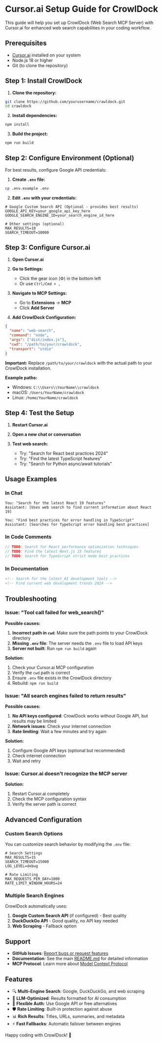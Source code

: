 # Cursor.ai Setup Guide for CrowlDock

This guide will help you set up CrowlDock (Web Search MCP Server) with Cursor.ai for enhanced web search capabilities in your coding workflow.

## Prerequisites

- [Cursor.ai](https://cursor.ai/) installed on your system
- Node.js 18 or higher
- Git (to clone the repository)

## Step 1: Install CrowlDock

1. **Clone the repository:**
```bash
git clone https://github.com/yourusername/crawldock.git
cd crawldock
```

2. **Install dependencies:**
```bash
npm install
```

3. **Build the project:**
```bash
npm run build
```

## Step 2: Configure Environment (Optional)

For best results, configure Google API credentials:

1. **Create `.env` file:**
```bash
cp .env.example .env
```

2. **Edit `.env` with your credentials:**
```env
# Google Custom Search API (Optional - provides best results)
GOOGLE_API_KEY=your_google_api_key_here
GOOGLE_SEARCH_ENGINE_ID=your_search_engine_id_here

# Other settings (optional)
MAX_RESULTS=10
SEARCH_TIMEOUT=10000
```

## Step 3: Configure Cursor.ai

1. **Open Cursor.ai**

2. **Go to Settings:**
   - Click the gear icon (⚙️) in the bottom left
   - Or use `Ctrl/Cmd + ,`

3. **Navigate to MCP Settings:**
   - Go to **Extensions** → **MCP**
   - Click **Add Server**

4. **Add CrowlDock Configuration:**
```json
{
  "name": "web-search",
  "command": "node",
  "args": ["dist/index.js"],
  "cwd": "/path/to/your/crawldock",
  "transport": "stdio"
}
```

**Important:** Replace `/path/to/your/crawldock` with the actual path to your CrowlDock installation.

**Example paths:**
- Windows: `C:\\Users\\YourName\\crawldock`
- macOS: `/Users/YourName/crawldock`
- Linux: `/home/YourName/crawldock`

## Step 4: Test the Setup

1. **Restart Cursor.ai**

2. **Open a new chat or conversation**

3. **Test web search:**
   - Try: "Search for React best practices 2024"
   - Try: "Find the latest TypeScript features"
   - Try: "Search for Python async/await tutorials"

## Usage Examples

### In Chat
```
You: "Search for the latest React 19 features"
Assistant: [Uses web search to find current information about React 19]

You: "Find best practices for error handling in TypeScript"
Assistant: [Searches for TypeScript error handling best practices]
```

### In Code Comments
```typescript
// TODO: Search for React performance optimization techniques
// TODO: Find the latest Next.js 15 features
// TODO: Search for TypeScript strict mode best practices
```

### In Documentation
```markdown
<!-- Search for the latest AI development tools -->
<!-- Find current web development trends 2024 -->
```

## Troubleshooting

### Issue: "Tool call failed for web_search()"

**Possible causes:**
1. **Incorrect path in `cwd`**: Make sure the path points to your CrowlDock directory
2. **Missing `.env` file**: The server needs the `.env` file to load API keys
3. **Server not built**: Run `npm run build` again

**Solution:**
1. Check your Cursor.ai MCP configuration
2. Verify the `cwd` path is correct
3. Ensure `.env` file exists in the CrowlDock directory
4. Rebuild: `npm run build`

### Issue: "All search engines failed to return results"

**Possible causes:**
1. **No API keys configured**: CrowlDock works without Google API, but results may be limited
2. **Network issues**: Check your internet connection
3. **Rate limiting**: Wait a few minutes and try again

**Solution:**
1. Configure Google API keys (optional but recommended)
2. Check internet connection
3. Wait and retry

### Issue: Cursor.ai doesn't recognize the MCP server

**Solution:**
1. Restart Cursor.ai completely
2. Check the MCP configuration syntax
3. Verify the server path is correct

## Advanced Configuration

### Custom Search Options

You can customize search behavior by modifying the `.env` file:

```env
# Search Settings
MAX_RESULTS=15
SEARCH_TIMEOUT=15000
LOG_LEVEL=debug

# Rate Limiting
MAX_REQUESTS_PER_DAY=1000
RATE_LIMIT_WINDOW_HOURS=24
```

### Multiple Search Engines

CrowlDock automatically uses:
1. **Google Custom Search API** (if configured) - Best quality
2. **DuckDuckGo API** - Good quality, no API key needed
3. **Web Scraping** - Fallback option

## Support

- **GitHub Issues**: [Report bugs or request features](https://github.com/yourusername/crawldock/issues)
- **Documentation**: See the main [README.md](../README.md) for detailed information
- **MCP Protocol**: Learn more about [Model Context Protocol](https://modelcontextprotocol.io/)

## Features

- 🔍 **Multi-Engine Search**: Google, DuckDuckGo, and web scraping
- 🤖 **LLM-Optimized**: Results formatted for AI consumption
- 🔑 **Flexible Auth**: Use Google API or free alternatives
- 🛡️ **Rate Limiting**: Built-in protection against abuse
- 📊 **Rich Results**: Titles, URLs, summaries, and metadata
- ⚡ **Fast Fallbacks**: Automatic failover between engines

Happy coding with CrowlDock! 🚀 
